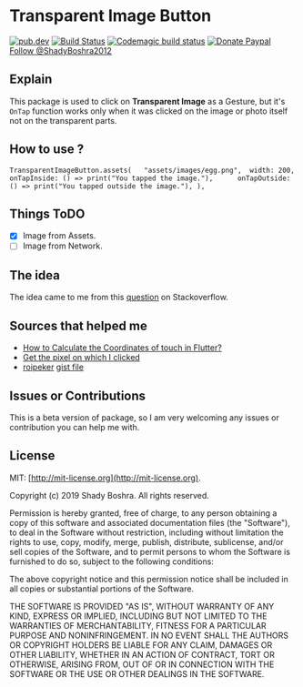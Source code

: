 <!-- Place this tag in your head or just before your close body tag. -->
<script async defer src="https://buttons.github.io/buttons.js"></script>

# Transparent Image Button  

[![pub.dev](https://img.shields.io/pub/v/transparent_image_button.svg)](https://pub.dev/packages/transparent_image_button)  [![Build Status](https://travis-ci.com/ShadyBoshra2012/flutter_transparent_image_button.svg?branch=master)](https://travis-ci.com/ShadyBoshra2012/flutter_transparent_image_button) [![Codemagic build status](https://api.codemagic.io/apps/5d4afeeb36524a00189ef782/5d4afeeb36524a00189ef781/status_badge.svg)](https://codemagic.io/apps/5d4afeeb36524a00189ef782/5d4afeeb36524a00189ef781/latest_build) [![Donate Paypal](https://img.shields.io/badge/Donate-PayPal-green.svg)](https://paypal.me/ShadyBoshra2012) <a class="github-button" href="https://github.com/ShadyBoshra2012" aria-label="Follow @ShadyBoshra2012 on GitHub">Follow @ShadyBoshra2012</a>

## Explain  
  
This package is used to click on **Transparent Image** as a Gesture, but it's `OnTap` function works only when it was clicked on the image or photo itself not on the transparent parts.  
  
## How to use ?  
  
`TransparentImageButton.assets(  
	 "assets/images/egg.png", 
	 width: 200, 
	 onTapInside: () => print("You tapped the image."), 	
	 onTapOutside: () => print("You tapped outside the image."), ),`  

## Things ToDO

- [x]  Image from Assets.
- [ ]  Image from Network.

## The idea  
  The idea came to me from this [question](https://stackoverflow.com/questions/57374066/button-with-image-with-transparent-background) on Stackoverflow.  
  
## Sources that helped me  
  - [How to Calculate the Coordinates of touch in Flutter?](https://stackoverflow.com/questions/46560982/how-to-calculate-the-coordinates-of-touch-in-flutter)  
- [Get the pixel on which I clicked](https://stackoverflow.com/questions/56478321/get-the-pixel-on-which-i-clicked/56488053#56488053)  
- [roipeker](https://gist.github.com/roipeker) [gist file](https://gist.github.com/roipeker/9315aa25301f5c0362caaebd15876c2f)

## Issues or Contributions

This is a beta version of package, so I am very welcoming any issues or contribution you can help me with.

## License

MIT: [http://mit-license.org](http://mit-license.org). 

Copyright (c) 2019 Shady Boshra. All rights reserved.

Permission is hereby granted, free of charge, to any person obtaining a copy
of this software and associated documentation files (the "Software"), to deal
in the Software without restriction, including without limitation the rights
to use, copy, modify, merge, publish, distribute, sublicense, and/or sell
copies of the Software, and to permit persons to whom the Software is
furnished to do so, subject to the following conditions:

The above copyright notice and this permission notice shall be included in all
copies or substantial portions of the Software.

THE SOFTWARE IS PROVIDED "AS IS", WITHOUT WARRANTY OF ANY KIND, EXPRESS OR
IMPLIED, INCLUDING BUT NOT LIMITED TO THE WARRANTIES OF MERCHANTABILITY,
FITNESS FOR A PARTICULAR PURPOSE AND NONINFRINGEMENT. IN NO EVENT SHALL THE
AUTHORS OR COPYRIGHT HOLDERS BE LIABLE FOR ANY CLAIM, DAMAGES OR OTHER
LIABILITY, WHETHER IN AN ACTION OF CONTRACT, TORT OR OTHERWISE, ARISING FROM,
OUT OF OR IN CONNECTION WITH THE SOFTWARE OR THE USE OR OTHER DEALINGS IN THE
SOFTWARE.
